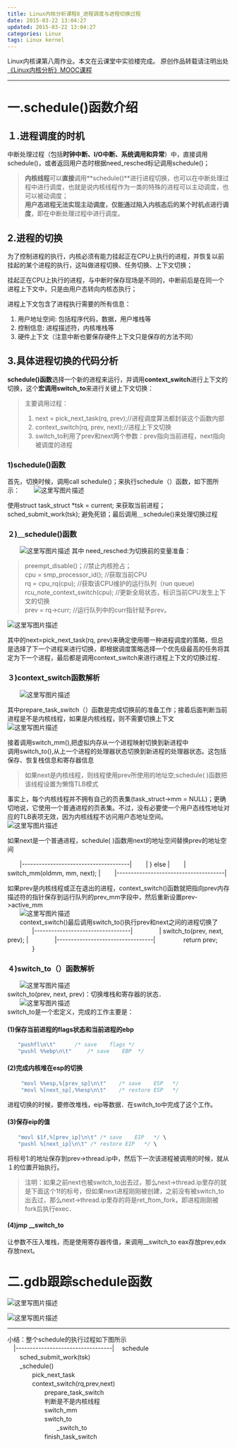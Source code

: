 ```yaml
---
title: Linux内核分析课程8_进程调度与进程切换过程
date: 2015-03-22 13:04:27
updated: 2015-03-22 13:04:27
categories: Linux
tags: Linux kernel
---
```


Linux内核课第八周作业。本文在云课堂中实验楼完成。
原创作品转载请注明出处 [《Linux内核分析》MOOC课程](http://mooc.study.163.com/course/USTC-1000029000)  
****
# 一.schedule()函数介绍
## １.进程调度的时机
中断处理过程（包括**时钟中断、I/O中断、系统调用和异常**）中，直接调用schedule()，或者返回用户态时根据need_resched标记调用schedule()；  
> **内核线程**可以**直接**调用**schedule()**进行进程切换，也可以在中断处理过程中进行调度，也就是说内核线程作为一类的特殊的进程可以主动调度，也可以被动调度；  
>**用户态进程无法实现主动调度，仅能通过陷入内核态后的某个时机点进行调度**，即在中断处理过程中进行调度。

## 2.进程的切换
为了控制进程的执行，内核必须有能力挂起正在CPU上执行的进程，并恢复以前挂起的某个进程的执行，这叫做进程切换、任务切换、上下文切换； 
 
挂起正在CPU上执行的进程，与中断时保存现场是不同的，中断前后是在同一个进程上下文中，只是由用户态转向内核态执行；  

进程上下文包含了进程执行需要的所有信息：  
1. 用户地址空间: 包括程序代码，数据，用户堆栈等  
2. 控制信息: 进程描述符，内核堆栈等  
3. 硬件上下文（注意中断也要保存硬件上下文只是保存的方法不同）  
<!-- more -->

## 3.具体进程切换的代码分析
**schedule()函数**选择一个新的进程来运行，并调用**context_switch**进行上下文的切换，这个**宏调用switch_to**来进行关键上下文切换：  

> 主要调用过程：  
> 1. next = pick_next_task(rq, prev);//进程调度算法都封装这个函数内部  
> 2. context_switch(rq, prev, next);//进程上下文切换
> 3. switch_to利用了prev和next两个参数：prev指向当前进程，next指向被调度的进程
### 1)schedule()函数  
首先，切换时候，调用call schedule()；来执行schedule（）函数，如下图所示：
　　![这里写图片描述](http://img.blog.csdn.net/20150426132041286)

使用struct task_struct *tsk = current; 来获取当前进程；sched_submit_work(tsk);  避免死锁；最后调用＿schedule()来处理切换过程

### ２)＿schedule()函数
　　![这里写图片描述](http://img.blog.csdn.net/20150426132355288)
其中 need_resched:为切换前的变量准备：  
> preempt_disable()；//禁止内核抢占；  
> cpu = smp_processor_id(); //获取当前CPU    
> rq = cpu_rq(cpu);    //获取该CPU维护的运行队列（run queue)  
> rcu_note_context_switch(cpu);  //更新全局状态，标识当前CPU发生上下文的切换  
> prev = rq->curr;    //运行队列中的curr指针赋予prev。  
     
![这里写图片描述](http://img.blog.csdn.net/20150426132741339)

其中的next=pick_next_task(rq, prev)来确定使用哪一种进程调度的策略，但总是选择了下一个进程来进行切换，即根据调度策略选择一个优先级最高的任务将其定为下一个进程，最后都是调用context_switch来进行进程上下文的切换过程．

### ３)context_switch函数解析
　　![这里写图片描述](http://img.blog.csdn.net/20150426132853739)

其中prepare_task_switch（）函数是完成切换前的准备工作；接着后面判断当前进程是不是内核线程，如果是内核线程，则不需要切换上下文
　　![这里写图片描述](http://img.blog.csdn.net/20150426144441350)　

接着调用switch_mm(),把虚拟内存从一个进程映射切换到新进程中  
调用switch_to(),从上一个进程的处理器状态切换到新进程的处理器状态。这包括保存、恢复栈信息和寄存器信息  

> 如果next是内核线程，则线程使用prev所使用的地址空;schedule( )函数把该线程设置为懒惰TLB模式

事实上，每个内核线程并不拥有自己的页表集(task_struct->mm = NULL)；更确切地说，它使用一个普通进程的页表集。不过，没有必要使一个用户态线性地址对应的TLB表项无效，因为内核线程不访问用户态地址空间。  
![这里写图片描述](http://img.blog.csdn.net/20150426145627173)


如果next是一个普通进程，schedule( )函数用next的地址空间替换prev的地址空间  

　　|--------------------------------------|
　　|   } else                             |
　　|       switch_mm(oldmm, mm, next);    |
　　|--------------------------------------|

如果prev是内核线程或正在退出的进程，context_switch()函数就把指向prev内存描述符的指针保存到运行队列的prev_mm字段中，然后重新设置prev->active_mm  
　　![这里写图片描述](http://img.blog.csdn.net/20150426145745626)  
　　context_switch()最后调用switch_to()执行prev和next之间的进程切换了
　　　　|----------------------------------|
　　　　|   switch_to(prev, next, prev);   |
　　　　|----------------------------------|
   　　　　 return prev;
　　　　}
### ４)switch_to（）函数解析  　
　　![这里写图片描述](http://img.blog.csdn.net/20150426133034297)  
switch_to(prev, next, prev)：切换堆栈和寄存器的状态．  
　　![这里写图片描述](http://img.blog.csdn.net/20150426133255814)  
switch_to是一个宏定义，完成的工作主要是：

#### (1)保存当前进程的flags状态和当前进程的ebp

```c
　　"pushfl\n\t"		/* save    flags */	  
　　"pushl %%ebp\n\t"		/* save    EBP  */	
```
#### (2)完成内核堆在esp的切换  
```c
　　 "movl %%esp,%[prev_sp]\n\t"    /* save    ESP   */ 
　　 "movl %[next_sp],%%esp\n\t"    /* restore ESP   */ 
```
进程切换的时候，要修改堆栈，eip等数据．在switch_to中完成了这个工作。

#### (3)保存eip的值
```c
　　"movl $1f,%[prev_ip]\n\t" /* save    EIP   */ \
　　"pushl %[next_ip]\n\t" /* restore EIP   */ \
```
将标号1:的地址保存到prev->thread.ip中，然后下一次该进程被调用的时候，就从１的位置开始执行。
　
>注明：如果之前next也被switch_to出去过，那么next->thread.ip里存的就是下面这个1f的标号，但如果next进程刚刚被创建，之前没有被switch_to出去过，那么next->thread.ip里存的将是ret_ftom_fork，即进程刚刚被fork后执行exec．  
#### (4)jmp __switch_to
让参数不压入堆栈，而是使用寄存器传值，来调用__switch_to eax存放prev,edx存放next。  

# 二.gdb跟踪schedule函数
![这里写图片描述](http://img.blog.csdn.net/20150426150532300)

![这里写图片描述](http://img.blog.csdn.net/20150426150508441)

****
小结：整个schedule的执行过程如下图所示  
　|----------------------------------|
　schedule  
  　　sched_submit_work(tsk)  
  　　_schedule()  
  　　　　pick_next_task  
  　　　　context_switch(rq,prev,next)  
  　　　　　　prepare_task_switch  
  　　　　　　判断是不是内核线程  
  　　　　　　switch_mm  
  　　　　　　switch_to  
  　　　　　　　　_switch_to  
  　　　　　　finish_task_switch  
